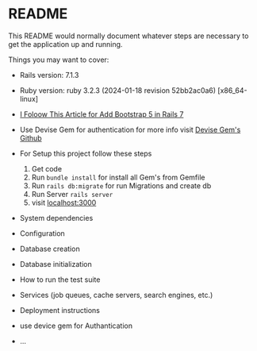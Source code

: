 # README

This README would normally document whatever steps are necessary to get the
application up and running.

Things you may want to cover:

* Rails version: 7.1.3

* Ruby version: ruby 3.2.3 (2024-01-18 revision 52bb2ac0a6) [x86_64-linux]

* [I Foloow This Article for Add Bootstrap 5 in Rails 7  ](https://medium.com/@pietropugliesi/javascript-bootstrap-asset-bundling-in-ruby-on-rails-7-3640a220f2ce)

* Use Devise Gem for authentication for more info visit [Devise Gem's Github](https://github.com/heartcombo/devise)

* For Setup this project follow these steps
  1. Get code 
  2. Run `bundle install` for install all Gem's from Gemfile
  3. Run `rails db:migrate` for run Migrations and create db
  4. Run Server `rails server`
  5. visit [localhost:3000](http://127.0.0.1:3000) 

* System dependencies

* Configuration

* Database creation

* Database initialization

* How to run the test suite

* Services (job queues, cache servers, search engines, etc.)

* Deployment instructions


* use device gem for Authantication

* ...
